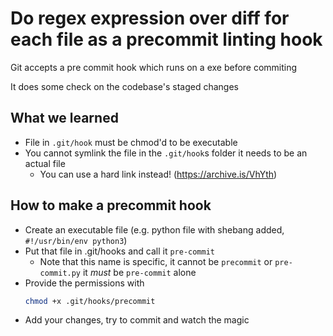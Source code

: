 
# Do regex expression over diff for each file as a precommit linting hook

Git accepts a pre commit hook which runs on a exe before commiting

It does some check on the codebase's staged changes


## What we learned
- File in `.git/hook` must be chmod'd to be executable
- You cannot symlink the file in the `.git/hook`s folder it needs to be an actual file
    + You can use a hard link instead! (https://archive.is/VhYth)

## How to make a precommit hook
- Create an executable file (e.g. python file with shebang added, `#!/usr/bin/env python3`)
- Put that file in .git/hooks and call it `pre-commit`
    + Note that this name is specific, it cannot be `precommit` or `pre-commit.py` it *must* be `pre-commit` alone
- Provide the permissions with
    ```bash
    chmod +x .git/hooks/precommit
    ```
- Add your changes, try to commit and watch the magic
